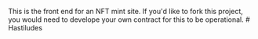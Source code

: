 This is the front end for an NFT mint site. If you'd like to fork this project, you would need to develope your own contract for this to be operational. 
#   H a s t i l u d e s  
 